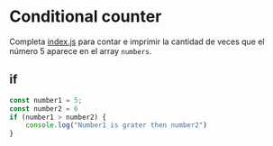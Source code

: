 # Conditional counter

Completa [index.js](index.js) para contar e imprimir la cantidad de veces que el número 5 aparece en el array ```numbers```.

## if
```JavaScript
const number1 = 5;
const number2 = 6
if (number1 > number2) {
    console.log("Number1 is grater then number2")
}
```